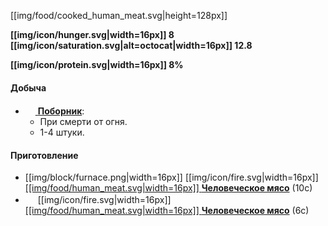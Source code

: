 [[img/food/cooked_human_meat.svg|height=128px]]

**[[img/icon/hunger.svg|width=16px]] 8 [[img/icon/saturation.svg|alt=octocat|width=16px]] 12.8**

**[[img/icon/protein.svg|width=16px]] 8%**

#### Добыча
- [<img src="https://gamepedia.cursecdn.com/minecraft_gamepedia/b/bb/Vindicator.png" width="16"> **Поборник**](https://github.com/SoSeDiK-Universe/Wiki/wiki/Поборник):
  - При смерти от огня.
  - 1-4 штуки.

#### Приготовление
- [[img/block/furnace.png|width=16px]] [[img/icon/fire.svg|width=16px]] [[[img/food/human_meat.svg|width=16px]] **Человеческое мясо**](https://github.com/SoSeDiK-Universe/Wiki/wiki/Человеческое-мясо) (10с)
- <img src="https://gamepedia.cursecdn.com/minecraft_gamepedia/b/ba/Smoker.png" width="16"> [[img/icon/fire.svg|width=16px]] [[[img/food/human_meat.svg|width=16px]] **Человеческое мясо**](https://github.com/SoSeDiK-Universe/Wiki/wiki/Человеческое-мясо) (6с)